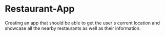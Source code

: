 # Restaurant-App
Creating an app that should be able to get the user's current location and showcase all the nearby restaurants as well as their information.
